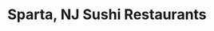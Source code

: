 ---
layout: city
title: Sparta, NJ Sushi Restaurants
permalink: /new-jersey/sparta/
stateAbbr: NJ
stateName: New Jersey
cityName: Sparta

---